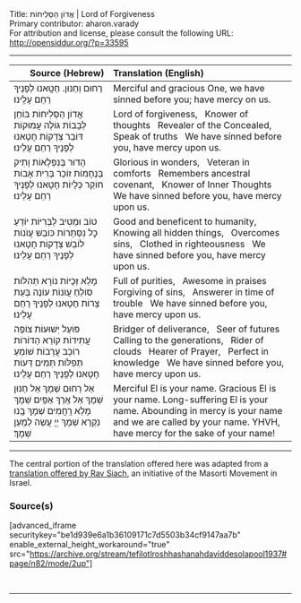 <html>
<head></head>
<body>
Title: אֲדוֹן הַסְּלִיחוֹת | Lord of Forgiveness<br />
Primary contributor: aharon.varady<br />
For attribution and license, please consult the following URL: <a href="http://opensiddur.org/?p=33595">http://opensiddur.org/?p=33595</a>
<p />
<hr />

<table style="margin-left: auto;margin-right: auto;" class="draggable">
<thead><tr><th id="x" style="text-align: right;">Source (Hebrew)</th><th style="text-align: left;">Translation (English)</th></tr></thead>
<tbody>
<tr><td style="vertical-align:top;">
<div class="liturgy"><span lang="he">
רַחוּם וְחַנּוּן. 
חַטָֽאנוּ לְפָנֶיךָ 
רַחֵם עָלֵֽינוּ׃
</span></div></td>
 
<td style="vertical-align:top;">
<div class="english">
Merciful and gracious One,
we have sinned before you;
have mercy on us.
</div></td></tr>


<tr><td style="vertical-align:top;">
<div class="liturgy"><span lang="he">
<span class="acrostic">אֲ</span>דוֹן הַסְּלִיחוֹת
<span class="acrostic">בּ</span>וֹחֵן לְּבָבוֹת
<span class="acrostic">גּ</span>וֹלֶה עֲמוּקוֹת
<span class="acrostic">דּ</span>וֹבֵר צְּדָקוֹת
חָטָאנוּ לְפָנֶיךָ רַחֵם עָלֵינוּ׃
</span></div></td>
 
<td style="vertical-align:top;">
<div class="english">
Lord of forgiveness, <span class="acrostic">&nbsp;</span>
Knower of thoughts <span class="acrostic">&nbsp;</span>
Revealer of the Concealed, <span class="acrostic">&nbsp;</span>
Speak of truths <span class="acrostic">&nbsp;</span>
We have sinned before you, have mercy upon us.
</div></td></tr>


<tr><td style="vertical-align:top;">
<div class="liturgy"><span lang="he">
<span class="acrostic">הָ</span>דוּר בְּנִפְּלָאוֹת
<span class="acrostic">וָ</span>תִיק בְּנֶחָמוֹת
<span class="acrostic">ז</span>וֹכֵר בְּרִית אָבוֹת
<span class="acrostic">ח</span>וֹקֵר כְּלָיוֹת
חָטָאנוּ לְפָנֶיךָ רַחֵם עָלֵינוּ׃
</span></div></td>
 
<td style="vertical-align:top;">
<div class="english">
Glorious in wonders, <span class="acrostic">&nbsp;</span>
Veteran in comforts <span class="acrostic">&nbsp;</span>
Remembers ancestral covenant, <span class="acrostic">&nbsp;</span>
Knower of Inner Thoughts <span class="acrostic">&nbsp;</span>
We have sinned before you, have mercy upon us.
</div></td></tr>


<tr><td style="vertical-align:top;">
<div class="liturgy"><span lang="he">
<span class="acrostic">ט</span>וֹב וּמֵטִיב לַבְּרִיּוֹת
<span class="acrostic">י</span>וֹדֵעַ כׇל נִסְּתָרוֹת
<span class="acrostic">כּ</span>וֹבֵשׁ עֲוֺנוֹת
<span class="acrostic">ל</span>וֹבֵשׁ צְּדָקוֹת
חָטָאנוּ לְפָנֶיךָ רַחֵם עָלֵינוּ׃
</span></div></td>
 
<td style="vertical-align:top;">
<div class="english">
Good and beneficent to humanity, <span class="acrostic">&nbsp;</span>
Knowing all hidden things, <span class="acrostic">&nbsp;</span>
Overcomes sins, <span class="acrostic">&nbsp;</span>
Clothed in righteousness <span class="acrostic">&nbsp;</span>
We have sinned before you, have mercy upon us.
</div></td></tr>


<tr><td style="vertical-align:top;">
<div class="liturgy"><span lang="he">
<span class="acrostic">מָ</span>לֵא זְּכֻיּוֹת
<span class="acrostic">נ</span>וֹרָא תְּהִלּוֹת
<span class="acrostic">ס</span>וֹלֵחַ עֲוֺנוֹת
<span class="acrostic">ע</span>וֹנֶה בְּעֵת צָרוֹת
חָטָאנוּ לְפָנֶיךָ רַחֵם עָלֵינוּ׃
</span></div></td>
 
<td style="vertical-align:top;">
<div class="english">
Full of purities, <span class="acrostic">&nbsp;</span>
Awesome in praises <span class="acrostic">&nbsp;</span>
Forgiving of sins, <span class="acrostic">&nbsp;</span>
Answerer in time of trouble <span class="acrostic">&nbsp;</span>
We have sinned before you, have mercy upon us.
</div></td></tr>


<tr><td style="vertical-align:top;">
<div class="liturgy"><span lang="he">
<span class="acrostic">פּ</span>וֹעֵל יְּשׁוּעוֹת
<span class="acrostic">צ</span>וֹפֶה עֲתִידוֹת
<span class="acrostic">ק</span>וֹרֵא הַדּוֹרוֹת
<span class="acrostic">ר</span>וֹכֵב עֲרָבוֹת
<span class="acrostic">שׁ</span>וֹמֵעַ תְּפִלּוֹת
<span class="acrostic">תְּ</span>מִים דֵּעוֹת
חָטָאנוּ לְפָנֶיךָ רַחֵם עָלֵינוּ׃
</span></div></td>
 
<td style="vertical-align:top;">
<div class="english">
Bridger of deliverance, <span class="acrostic">&nbsp;</span>
Seer of futures <span class="acrostic">&nbsp;</span>
Calling to the generations, <span class="acrostic">&nbsp;</span>
Rider of clouds <span class="acrostic">&nbsp;</span>
Hearer of Prayer, <span class="acrostic">&nbsp;</span>
Perfect in knowledge <span class="acrostic">&nbsp;</span>
We have sinned before you, have mercy upon us.
</div></td></tr>


<tr><td style="vertical-align:top;">
<div class="liturgy"><span lang="he">
אֵל רַחוּם שְׁמָךְ
אֵל חַנּוּן שְׁמָךְ
אֵל אֶֽרֶךְ אַפַּֽיִם שְׁמָךְ
מָלֵא רַֽחֲמִים שְׁמָךְ
בָּֽנוּ נִקְרָא שְׁמָךְ
יְיֲ עֲשֵׂה לְמַֽעַן שְׁמָךְ׃
</span></div></td>
 
<td style="vertical-align:top;">
<div class="english">
Merciful El is your name.
Gracious El is your name.
Long-suffering El is your name.
Abounding in mercy is your name
and we are called by your name.
YHVH, have mercy for the sake of your name!
</div></td></tr>
</tbody></table>

<hr />

The central portion of the translation offered here was adapted from a <a href="https://www.masorti.org.il/ravsiach/rspage.php?pid=832">translation offered by Rav Siach</a>, an initiative of the Masorti Movement in Israel.

<h3>Source(s)</h3>

[advanced_iframe securitykey="be1d939e6a1b36109171c7d5503b34cf9147aa7b" enable_external_height_workaround="true" src="https://archive.org/stream/tefilotlroshhashanahdaviddesolapool1937#page/n82/mode/2up"]

&nbsp;

<hr />

&nbsp;
</body>
</html>